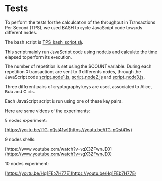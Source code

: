 # Tests

To perform the tests for the calculcation of the throughput in Transactions Per Second (TPS), we used BASH to cycle JavaScript code towards different nodes.


The bash script is [TPS_bash_script.sh](https://github.com/michelescarlato/blockchainETIS/blob/master/tests/TPS_bash_script.sh). 

This script mainly run JavaScript code using node.js and calculate the time elapsed to perform its execution.

The number of repetition is set using the $COUNT variable. During each repetition 3 transactions are sent to 3 differents nodes, through the JavaScript code [script_node1.js](https://github.com/michelescarlato/blockchainETIS/blob/master/tests/script_node1.js),
[script_node2.js](https://github.com/michelescarlato/blockchainETIS/blob/master/tests/script_node2.js) and [script_node3.js](https://github.com/michelescarlato/blockchainETIS/blob/master/tests/script_node3.js).


Three different pairs of cryptography keys are used, associated to Alice, Bob and Chris.


Each JavaScript script is run using one of these key pairs.




Here are some videos of the experiments:

5 nodes experiment:


[https://youtu.be/iTG-pQst41w](https://youtu.be/iTG-pQst41w)


9 nodes shells:

[https://www.youtube.com/watch?v=ygX3ZFwnJD0](https://www.youtube.com/watch?v=ygX3ZFwnJD0)



10 nodes experiment:


[https://youtu.be/Hq1FEb7H77E](https://youtu.be/Hq1FEb7H77E)


